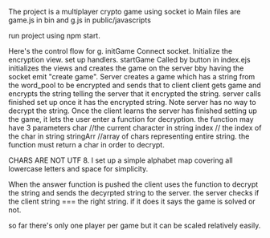 The project is a multiplayer crypto game using socket io
Main files are game.js in bin and g.js in public/javascripts

run project using npm start.

Here's the control flow for g.
initGame
  Connect socket. Initialize the encryption view. set up handlers.
startGame
  Called by button in index.ejs initializes the views and creates the game on the server bby having the socket emit "create game".
Server creates a game which has a string from the word_pool to be encrypted and sends that to client
client gets game and encrypts the string telling the server that it encrypted the string. server calls finished set up once it has the encrypted string. Note
server has no way to decrypt the string.
Once the client learns the server has finished setting up the game, it lets
the user enter a function for decryption. the function may have 3 parameters
char //the current character in string
index // the index of the char in string
stringArr //array of chars representing entire string.
the function must return a char in order to decrypt.

CHARS ARE NOT UTF 8. I set up a simple alphabet map covering all lowercase
letters and space for simplicity.

When the answer function is pushed the client uses the function to decrypt
the string and sends the decyrpted string to the server. the server checks
if the client string === the right string. if it does it says the game is solved
or not.

so far there's only one player per game but it can be scaled relatively easily.
